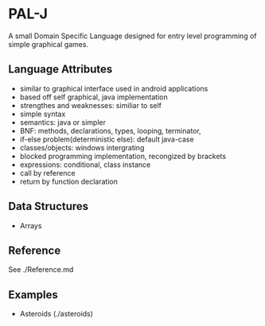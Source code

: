 PAL-J
=====

A small Domain Specific Language designed for entry level programming of simple graphical games.

Language Attributes
-------------------
- similar to graphical interface used in android applications
- based off self graphical, java implementation
- strengthes and weaknesses: similiar to self
- simple syntax
- semantics: java or simpler
- BNF: methods, declarations, types, looping, terminator, 
- if-else problem(deterministic else): default java-case
- classes/objects: windows intergrating
- blocked programming implementation, recongized by brackets
- expressions: conditional, class instance
- call by reference
- return by function declaration

Data Structures
---------------
- Arrays

Reference
---------
See ./Reference.md

Examples
--------
- Asteroids (./asteroids)

